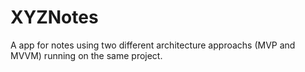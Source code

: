 # XYZNotes
A app for notes using two different architecture approachs (MVP and MVVM) running on the same project.
